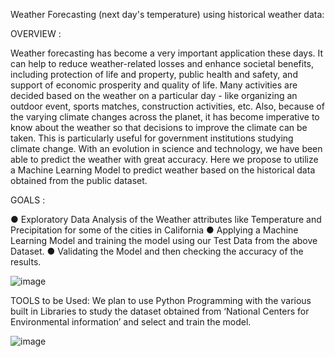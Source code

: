 Weather Forecasting (next day's temperature) using historical weather data:

OVERVIEW :

Weather forecasting has become a very important application these days. It can help to reduce weather-related losses and enhance societal benefits, including protection of life and property, public health and safety, and support of economic prosperity and quality of life. Many activities are decided based on the weather on a particular day - like organizing an outdoor event, sports matches, construction activities, etc. Also, because of the varying climate changes across the planet, it has become imperative to know about the weather so that decisions to improve the climate can be taken. This is particularly useful for government institutions studying climate change. With an evolution in science and technology, we have been able to predict the weather with great accuracy. Here we propose to utilize a Machine Learning Model to predict weather based on the historical data obtained from the public dataset.


GOALS :

● Exploratory Data Analysis of the Weather attributes like Temperature and Precipitation for some of the cities in California
● Applying a Machine Learning Model and training the model using our Test Data from the above Dataset.
● Validating the Model and then checking the accuracy of the results.

![image](https://user-images.githubusercontent.com/86750299/230691688-7ce500c4-edc8-4d73-bd19-fd47e15a4823.png)



TOOLS to be Used:
We plan to use Python Programming with the various built in Libraries to study the dataset obtained from ‘National Centers for Environmental information’ and select and train the model.

![image](https://user-images.githubusercontent.com/86750299/230691725-d7a0a6ba-288f-42b9-9129-07aab87784bb.png)

